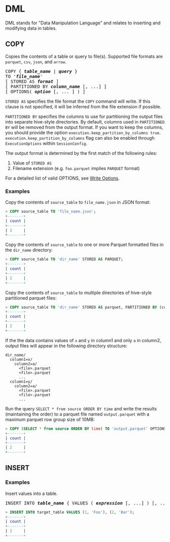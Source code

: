 

# DML

DML stands for "Data Manipulation Language" and relates to inserting
and modifying data in tables.

## COPY

Copies the contents of a table or query to file(s). Supported file
formats are `parquet`, `csv`, `json`, and `arrow`.

<pre>
COPY { <i><b>table_name</i></b> | <i><b>query</i></b> } 
TO '<i><b>file_name</i></b>'
[ STORED AS <i><b>format</i></b> ]
[ PARTITIONED BY <i><b>column_name</i></b> [, ...] ]
[ OPTIONS( <i><b>option</i></b> [, ... ] ) ]
</pre>

`STORED AS` specifies the file format the `COPY` command will write. If this
clause is not specified, it will be inferred from the file extension if possible.

`PARTITIONED BY` specifies the columns to use for partitioning the output files into
separate hive-style directories. By default, columns used in `PARTITIONED BY` will be removed
from the output format. If you want to keep the columns, you should provide the option
`execution.keep_partition_by_columns true`. `execution.keep_partition_by_columns` flag can also
be enabled through `ExecutionOptions` within `SessionConfig`.

The output format is determined by the first match of the following rules:

1. Value of `STORED AS`
2. Filename extension (e.g. `foo.parquet` implies `PARQUET` format)

For a detailed list of valid OPTIONS, see [Write Options](write_options).

### Examples

Copy the contents of `source_table` to `file_name.json` in JSON format:

```sql
> COPY source_table TO 'file_name.json';
+-------+
| count |
+-------+
| 2     |
+-------+
```

Copy the contents of `source_table` to one or more Parquet formatted
files in the `dir_name` directory:

```sql
> COPY source_table TO 'dir_name' STORED AS PARQUET;
+-------+
| count |
+-------+
| 2     |
+-------+
```

Copy the contents of `source_table` to multiple directories
of hive-style partitioned parquet files:

```sql
> COPY source_table TO 'dir_name' STORED AS parquet, PARTITIONED BY (column1, column2);
+-------+
| count |
+-------+
| 2     |
+-------+
```

If the the data contains values of `x` and `y` in column1 and only `a` in
column2, output files will appear in the following directory structure:

```
dir_name/
  column1=x/
    column2=a/
      <file>.parquet
      <file>.parquet
      ...
  column1=y/
    column2=a/
      <file>.parquet
      <file>.parquet
      ...
```

Run the query `SELECT * from source ORDER BY time` and write the
results (maintaining the order) to a parquet file named
`output.parquet` with a maximum parquet row group size of 10MB:

```sql
> COPY (SELECT * from source ORDER BY time) TO 'output.parquet' OPTIONS (MAX_ROW_GROUP_SIZE 10000000);
+-------+
| count |
+-------+
| 2     |
+-------+
```

## INSERT

### Examples

Insert values into a table.

<pre>
INSERT INTO <i><b>table_name</i></b> { VALUES ( <i><b>expression</i></b> [, ...] ) [, ...] | <i><b>query</i></b> }
</pre>

```sql
> INSERT INTO target_table VALUES (1, 'Foo'), (2, 'Bar');
+-------+
| count |
+-------+
| 2     |
+-------+
```
